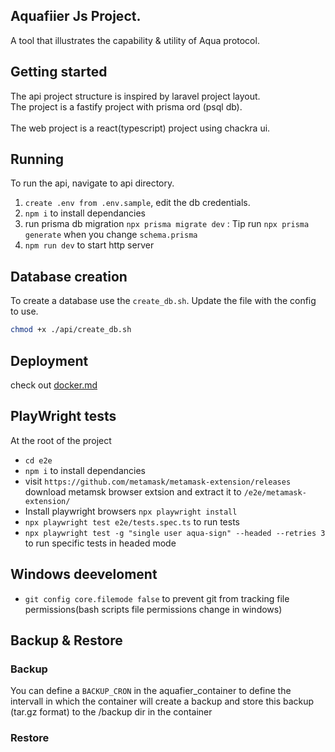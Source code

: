 ## Aquafiier Js Project.
A tool that illustrates the capability & utility of Aqua protocol.

## Getting started 
The api project structure is inspired by laravel project layout.<br/> The project is a fastify project with prisma ord (psql db).<br/><br/>
The web project is a react(typescript) project using chackra ui.

## Running 
To run the api, navigate to api directory.
1. `create .env from .env.sample`, edit the db credentials.
2. `npm i` to install dependancies
3. run prisma db migration `npx prisma migrate dev` : Tip run `npx prisma generate` when you change `schema.prisma`
4. `npm run dev` to start http server


## Database creation
To create a database use the `create_db.sh`. Update the file with the config to use.
```bash
chmod +x ./api/create_db.sh
```


## Deployment
check out [docker.md](./docs/docker.md) 

## PlayWright tests
At the root of the project
- `cd e2e`
- `npm i` to install dependancies
- visit `https://github.com/metamask/metamask-extension/releases` download metamsk browser extsion and extract  it to `/e2e/metamask-extension/` 
- Install playwright browsers `npx playwright install`
- `npx playwright test e2e/tests.spec.ts` to run tests 
- `npx playwright test -g "single user aqua-sign" --headed --retries 3` to run specific tests in headed mode

## Windows deeveloment
- `git config core.filemode false` to prevent git from tracking file permissions(bash scripts file permissions change in windows) 


## Backup & Restore
### Backup
You can define a ```BACKUP_CRON``` in the aquafier_container to define the intervall in which the container will create a backup and store this backup (tar.gz format) to the /backup dir in the container
### Restore
